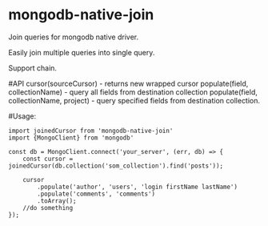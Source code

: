# mongodb-native-join
Join queries for mongodb native driver.

Easily join multiple queries into single query.

Support chain.

#API
cursor(sourceCursor) - returns new wrapped cursor
populate(field, collectionName) - query all fields from destination collection
populate(field, collectionName, project) - query specified fields from destination collection.

#Usage:

    import joinedCursor from 'mongodb-native-join'
    import {MongoClient} from 'mongodb'

    const db = MongoClient.connect('your_server', (err, db) => {
    	const cursor = joinedCursor(db.collection('som_collection').find('posts'));

    	cursor
    		.populate('author', 'users', 'login firstName lastName')
			.populate('comments', 'comments')
			.toArray();
		//do something    		
	});
      
